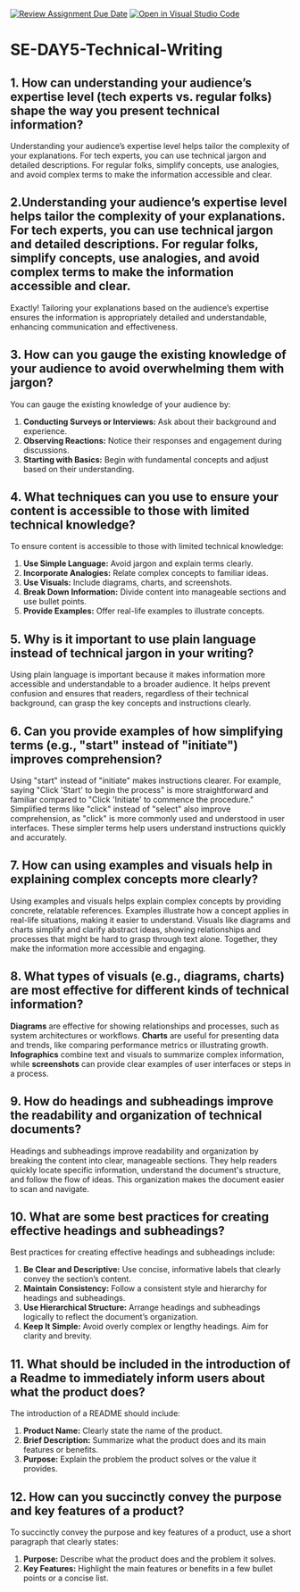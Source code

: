 [![Review Assignment Due Date](https://classroom.github.com/assets/deadline-readme-button-22041afd0340ce965d47ae6ef1cefeee28c7c493a6346c4f15d667ab976d596c.svg)](https://classroom.github.com/a/zsAR-pyY)
[![Open in Visual Studio Code](https://classroom.github.com/assets/open-in-vscode-2e0aaae1b6195c2367325f4f02e2d04e9abb55f0b24a779b69b11b9e10269abc.svg)](https://classroom.github.com/online_ide?assignment_repo_id=15677649&assignment_repo_type=AssignmentRepo)
# SE-DAY5-Technical-Writing
## 1. How can understanding your audience’s expertise level (tech experts vs. regular folks) shape the way you present technical information?
Understanding your audience’s expertise level helps tailor the complexity of your explanations. For tech experts, you can use technical jargon and detailed descriptions. For regular folks, simplify concepts, use analogies, and avoid complex terms to make the information accessible and clear.
## 2.Understanding your audience’s expertise level helps tailor the complexity of your explanations. For tech experts, you can use technical jargon and detailed descriptions. For regular folks, simplify concepts, use analogies, and avoid complex terms to make the information accessible and clear.
Exactly! Tailoring your explanations based on the audience’s expertise ensures the information is appropriately detailed and understandable, enhancing communication and effectiveness.
## 3. How can you gauge the existing knowledge of your audience to avoid overwhelming them with jargon?
You can gauge the existing knowledge of your audience by:

1. **Conducting Surveys or Interviews:** Ask about their background and experience.
2. **Observing Reactions:** Notice their responses and engagement during discussions.
3. **Starting with Basics:** Begin with fundamental concepts and adjust based on their understanding.
## 4. What techniques can you use to ensure your content is accessible to those with limited technical knowledge?
To ensure content is accessible to those with limited technical knowledge:

1. **Use Simple Language:** Avoid jargon and explain terms clearly.
2. **Incorporate Analogies:** Relate complex concepts to familiar ideas.
3. **Use Visuals:** Include diagrams, charts, and screenshots.
4. **Break Down Information:** Divide content into manageable sections and use bullet points.
5. **Provide Examples:** Offer real-life examples to illustrate concepts.
## 5. Why is it important to use plain language instead of technical jargon in your writing?
Using plain language is important because it makes information more accessible and understandable to a broader audience. It helps prevent confusion and ensures that readers, regardless of their technical background, can grasp the key concepts and instructions clearly.
## 6. Can you provide examples of how simplifying terms (e.g., "start" instead of "initiate") improves comprehension?

Using "start" instead of "initiate" makes instructions clearer. For example, saying "Click 'Start' to begin the process" is more straightforward and familiar compared to "Click 'Initiate' to commence the procedure." Simplified terms like "click" instead of "select" also improve comprehension, as "click" is more commonly used and understood in user interfaces. These simpler terms help users understand instructions quickly and accurately.
## 7. How can using examples and visuals help in explaining complex concepts more clearly?
Using examples and visuals helps explain complex concepts by providing concrete, relatable references. Examples illustrate how a concept applies in real-life situations, making it easier to understand. Visuals like diagrams and charts simplify and clarify abstract ideas, showing relationships and processes that might be hard to grasp through text alone. Together, they make the information more accessible and engaging.
## 8. What types of visuals (e.g., diagrams, charts) are most effective for different kinds of technical information?
**Diagrams** are effective for showing relationships and processes, such as system architectures or workflows. **Charts** are useful for presenting data and trends, like comparing performance metrics or illustrating growth. **Infographics** combine text and visuals to summarize complex information, while **screenshots** can provide clear examples of user interfaces or steps in a process.
## 9. How do headings and subheadings improve the readability and organization of technical documents?
Headings and subheadings improve readability and organization by breaking the content into clear, manageable sections. They help readers quickly locate specific information, understand the document's structure, and follow the flow of ideas. This organization makes the document easier to scan and navigate.
## 10. What are some best practices for creating effective headings and subheadings?
Best practices for creating effective headings and subheadings include:

1. **Be Clear and Descriptive:** Use concise, informative labels that clearly convey the section’s content.
2. **Maintain Consistency:** Follow a consistent style and hierarchy for headings and subheadings.
3. **Use Hierarchical Structure:** Arrange headings and subheadings logically to reflect the document’s organization.
4. **Keep It Simple:** Avoid overly complex or lengthy headings. Aim for clarity and brevity.

## 11. What should be included in the introduction of a Readme to immediately inform users about what the product does?
The introduction of a README should include:

1. **Product Name:** Clearly state the name of the product.
2. **Brief Description:** Summarize what the product does and its main features or benefits.
3. **Purpose:** Explain the problem the product solves or the value it provides.
## 12. How can you succinctly convey the purpose and key features of a product?
To succinctly convey the purpose and key features of a product, use a short paragraph that clearly states:

1. **Purpose:** Describe what the product does and the problem it solves.
2. **Key Features:** Highlight the main features or benefits in a few bullet points or a concise list.
